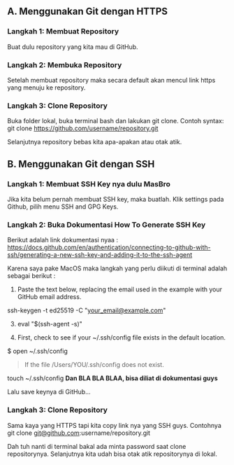 ## A. Menggunakan Git dengan HTTPS

### Langkah 1: Membuat Repository
Buat dulu repository yang kita mau di GitHub.
### Langkah 2: Membuka Repository
Setelah membuat repository maka secara default akan mencul link https yang menuju ke repository. 
### Langkah 3: Clone Repository
Buka folder lokal, buka terminal bash dan lakukan git clone. Contoh syntax: git clone https://github.com/username/repository.git

Selanjutnya repository bebas kita apa-apakan atau otak atik.

## B. Menggunakan Git dengan SSH
### Langkah 1: Membuat SSH Key nya dulu MasBro
Jika kita belum pernah membuat SSH key, maka buatlah. Klik settings pada Github, pilih menu SSH and GPG Keys.
### Langkah 2: Buka Dokumentasi How To Generate SSH Key
Berikut adalah link dokumentasi nyaa : https://docs.github.com/en/authentication/connecting-to-github-with-ssh/generating-a-new-ssh-key-and-adding-it-to-the-ssh-agent 

Karena saya pake MacOS maka langkah yang perlu diikuti di terminal adalah sebagai berikut :
1. Paste the text below, replacing the email used in the example with your GitHub email address.

ssh-keygen -t ed25519 -C "your_email@example.com"

3.  eval "$(ssh-agent -s)"
  
4.  First, check to see if your ~/.ssh/config file exists in the default location.
   
  $ open ~/.ssh/config

> If the file /Users/YOU/.ssh/config does not exist.

  touch ~/.ssh/config
**Dan BLA BLA BLAA, bisa diliat di dokumentasi guys**

Lalu save keynya di GitHub...

### Langkah 3: Clone Repository
Sama kaya yang HTTPS tapi kita copy link nya yang SSH guys. Contohnya git clone git@github.com:username/repository.git

Dah tuh nanti di terminal bakal ada minta password saat clone repositorynya. Selanjutnya kita udah bisa otak atik repositorynya di lokal.
